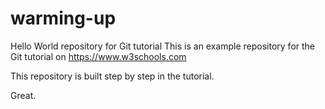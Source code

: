# warming-up

Hello World repository for Git tutorial
This is an example repository for the Git tutorial on https://www.w3schools.com

This repository is built step by step in the tutorial. 

Great.
